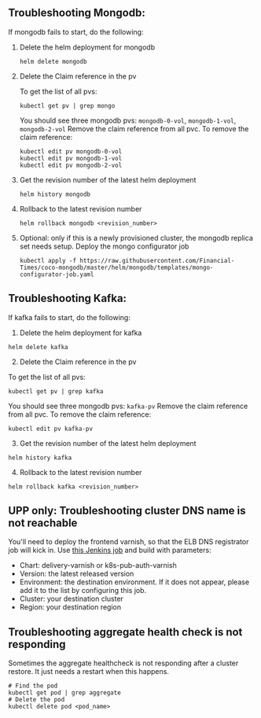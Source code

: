 ## Troubleshooting Mongodb:

If mongodb fails to start, do the following:

1. Delete the helm deployment for mongodb
    ```
    helm delete mongodb
    ```
1. Delete the Claim reference in the pv

    To get the list of all pvs:
    ```
    kubectl get pv | grep mongo
    ```
    You should see three mongodb pvs: `mongodb-0-vol`, `mongodb-1-vol`, `mongodb-2-vol`
    Remove the claim reference from all pvc. To remove the claim reference:
    ```
    kubectl edit pv mongodb-0-vol
    kubectl edit pv mongodb-1-vol
    kubectl edit pv mongodb-2-vol
    ```
1. Get the revision number of the latest helm deployment
    ```
    helm history mongodb
    ```
1. Rollback to the latest revision number
    ```
    helm rollback mongodb <revision_number>
    ```
5. Optional: only if this is a newly provisioned cluster, the mongodb replica set needs setup. Deploy the mongo configurator job
    ```
    kubectl apply -f https://raw.githubusercontent.com/Financial-Times/coco-mongodb/master/helm/mongodb/templates/mongo-configurator-job.yaml
    ```    
## Troubleshooting Kafka:

If kafka fails to start, do the following:

1. Delete the helm deployment for kafka
```
helm delete kafka
```
2. Delete the Claim reference in the pv

To get the list of all pvs:
```
kubectl get pv | grep kafka
```
You should see three mongodb pvs: `kafka-pv`
Remove the claim reference from all pvc. To remove the claim reference:
```
kubectl edit pv kafka-pv
```
3. Get the revision number of the latest helm deployment
```
helm history kafka
```
4. Rollback to the latest revision number
```
helm rollback kafka <revision_number>
```

## UPP only: Troubleshooting cluster DNS name is not reachable
You'll need to deploy the frontend varnish, so that the ELB DNS registrator job will kick in.
Use [this Jenkins job](https://upp-k8s-jenkins.in.ft.com/job/k8s-deployment/job/utils/job/deploy-upp-helm-chart/) and build with parameters:
- Chart: delivery-varnish or k8s-pub-auth-varnish
- Version: the latest released version
- Environment: the destination environment. If it does not appear, please add it to the list by configuring this job.
- Cluster: your destination cluster
- Region: your destination region

## Troubleshooting aggregate health check is not responding
Sometimes the aggregate healthcheck is not responding after a cluster restore. It just needs a restart when this happens.
```
# Find the pod
kubectl get pod | grep aggregate
# Delete the pod
kubectl delete pod <pod_name>
```
